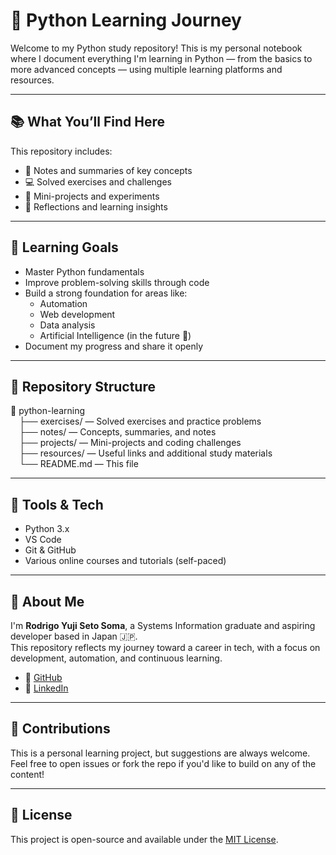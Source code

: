 
# 🐍 Python Learning Journey

Welcome to my Python study repository! 
This is my personal notebook where I document everything I'm learning in Python — from the basics to more advanced concepts — using multiple learning platforms and resources.

---

## 📚 What You’ll Find Here

This repository includes:

- 📘 Notes and summaries of key concepts  
- 💻 Solved exercises and challenges  
- 🧪 Mini-projects and experiments  
- 🧠 Reflections and learning insights

---

## 🧠 Learning Goals

- Master Python fundamentals
- Improve problem-solving skills through code
- Build a strong foundation for areas like:
  - Automation
  - Web development
  - Data analysis
  - Artificial Intelligence (in the future 🚀)
- Document my progress and share it openly

---

## 📁 Repository Structure

📂 python-learning  
 ├── exercises/ — Solved exercises and practice problems  
 ├── notes/ — Concepts, summaries, and notes  
 ├── projects/ — Mini-projects and coding challenges  
 ├── resources/ — Useful links and additional study materials  
 └── README.md — This file

---

## 🚀 Tools & Tech

- Python 3.x
- VS Code
- Git & GitHub
- Various online courses and tutorials (self-paced)

---

## 👤 About Me

I'm **Rodrigo Yuji Seto Soma**, a Systems Information graduate and aspiring developer based in Japan 🇯🇵.  
This repository reflects my journey toward a career in tech, with a focus on development, automation, and continuous learning.

- 🔗 [GitHub](https://github.com/YujiSeto)  
- 💼 [LinkedIn](https://www.linkedin.com/in/yujiseto/)  

---

## 🤝 Contributions

This is a personal learning project, but suggestions are always welcome.  
Feel free to open issues or fork the repo if you'd like to build on any of the content!

---

## 📝 License

This project is open-source and available under the [MIT License](LICENSE).
